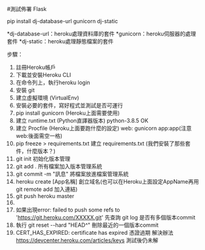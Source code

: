 #測試佈署 Flask

pip install dj-database-url gunicorn dj-static

  *dj-database-url：heroku處理資料庫的套件
  *gunicorn：heroku伺服器的處理套件
  *dj-static：heroku處理靜態檔案的套件

步驟：

1. 註冊Heroku帳戶
2. 下載並安裝Heroku CLI
3. 在命令列上，執行heroku login
4. 安裝 git
5. 建立虛擬環境 (VirtualEnv)
6. 安裝必要的套件，寫好程式並測試是否可運行
7. pip install gunicorn (Heroku上面需要使用)
8. 建立 runtime.txt (Python直譯器版本) python-3.8.5 OK
9. 建立 Procfile (Heroku上面要跑什麼的設定) web: gunicorn app:app(注意web:後面需空一格)
10. pip freeze > requirements.txt     建立 requirements.txt (我們安裝了那些套件，什麼版本？) 
11. git init                          初始化版本管理
12. git add .                         所有檔案加入版本管理系統
13. git commit -m "訊息"              將檔案放進檔案管理系統
14. heroku create [App名稱]           創立域名(也可以在Heroku上面設定AppName再用git remote add 加入連結)
15. git push heroku master            
16.
17. 如果出現error: failed to push some refs to 'https://git.heroku.com/XXXXX.git' 先查詢 git log 是否有多個版本commit
18. 執行 git reset --hard "HEAD^"  刪除最近的一個版本commit
19. CERT_HAS_EXPIRED: certificate has expired  憑證過期 解決辦法 https://devcenter.heroku.com/articles/keys 測試後仍未解
